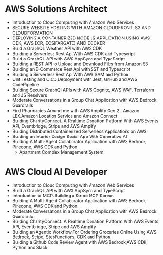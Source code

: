 # AWS Solutions Architect

- Introduction to Cloud Computing with Amazon Web Services
- SECURE WEBSITE HOSTING WITH AMAZON CLOUDFRONT, S3 AND CLOUDFORMATION
- DEPLOYING A CONTAINERIZED NODE JS APPLICATION USING AWS CDK, AWS ECR,
  ECS(FARGATE) AND DOCKER
- Build a GraphQL Weather API with AWS CDK
- Building a Serverless Rest Api With AWS CDK and Typescript
- Build a GraphQL API with AWS AppSync and TypeScript
- Building a REST API to Upload and Download Files from Amazon S3
- Building an E-Commerce Rest Api with SST and Typescript
- Building a Serverless Rest Api With AWS SAM and Python
- Unit Testing and CICD Deployment with Jest, GitHub and AWS CodePipeline
- Building Secure GraphQl APIs with AWS Cognito, AWS WAF, Terraform and JS
  Resolvers
- Moderate Conversations in a Group Chat Application with AWS Bedrock Guardrails
- Find Pharmacies Around me with AWS Amplify Gen 2 , Amazon LEX,Amazon Location
  Service and Amazon Connect
- Building CharityConnect. A Realtime Donation Platform With AWS Events API,
  Eventbridge, Stripe and AWS Amplify
- Building Distributed Containerized Serverless Applications on AWS
- Building an Interior Design Social App With Generative AI
- Building A Multi-Agent Collaborator Application with AWS Bedrock, Pinecone,
  AWS CDK and Python
  - Apartment Complex Management System

# AWS Cloud AI Developer

- Introduction to Cloud Computing with Amazon Web Services
- Build a GraphQL API with AWS AppSync and TypeScript
- Introduction to MCP. Building a Stripe MCP Server.
- Building A Multi-Agent Collaborator Application with AWS Bedrock, Pinecone,
  AWS CDK and Python.
- Moderate Conversations in a Group Chat Application with AWS Bedrock Guardrails
- Building CharityConnect. A Realtime Donation Platform With AWS Events API,
  Eventbridge, Stripe and AWS Amplify
- Building an Agentic Workflow For Ordering Groceries Online Using AWS Bedrock,
  Stripe, StepFunctions, CDK and Python
- Building a Github Code Review Agent with AWS Bedrock,AWS CDK, Python and Slack
